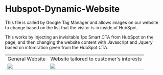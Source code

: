 # Hubspot-Dynamic-Website

This file is called by Google Tag Manager and allows images on our website to change based on the list that the visitor is in inside of HubSpot.

This works by injecting an invisitable 1px Smart CTA from HubSpot on the page, and then changing the website content with Javascript and Jquery based on infomration given from the HubSpot CTA.
<br/>

<table>
<tr> 
<td>General Website</td>
<td>Website tailored to customer's interests</td>
</tr>
<tr>
<td><img src="https://s13.postimg.org/mc0bsn55j/Screen_Shot_2017-06-09_at_12.50.04_PM.png">
<td><img src="https://s13.postimg.org/4ltlahl93/Screen_Shot_2017-06-09_at_12.48.53_PM.png">
</tr>
</table>
